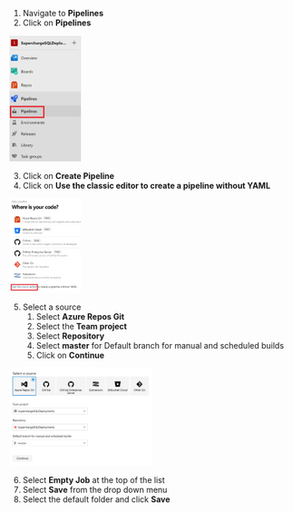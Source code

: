 1. Navigate to **Pipelines**
2. Click on **Pipelines**

<img src="./imgs/pipelines.jpg" width="25%" height="25%" />

3. Click on **Create Pipeline**
4. Click on **Use the classic editor to create a pipeline without YAML**

<img src="./imgs/classiceditor.jpg" width="25%" height="25%" />

5. Select a source
     1. Select **Azure Repos Git**
     2. Select the **Team project**
     3. Select **Repository**
     4. Select **master** for Default branch for manual and scheduled builds
     5. Click on **Continue**
     
<img src="./imgs/reposource.jpg" width="50%" height="50%" />

6. Select **Empty Job** at the top of the list
7. Select **Save** from the drop down menu
8. Select the default folder and click **Save**
